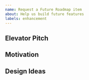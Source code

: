 ```yaml
---
name: Request a Future Roadmap item
about: Help us build future features
labels: enhancement
---
```


<!--
Welcome! Before creating a new issue:
* Search for relevant issues
https://github.com/jupyrdf/ipyforcegraph/issues
* Follow the issue reporting guidelines:
https://jupyterlab.readthedocs.io/en/latest/getting_started/issue.html
-->

## Elevator Pitch

<!-- In no more than three sentences, what would you like to see implemented? -->

## Motivation

<!-- Why do you want this feature? -->

## Design Ideas

<!-- Share any kind of design ideas (e.g. ASCII art, links, screenshots) that might help us understand -->
